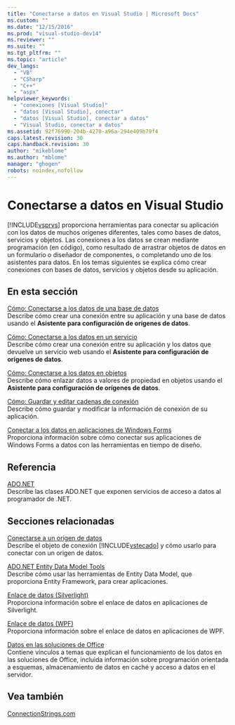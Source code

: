 ```yaml
---
title: "Conectarse a datos en Visual Studio | Microsoft Docs"
ms.custom: ""
ms.date: "12/15/2016"
ms.prod: "visual-studio-dev14"
ms.reviewer: ""
ms.suite: ""
ms.tgt_pltfrm: ""
ms.topic: "article"
dev_langs: 
  - "VB"
  - "CSharp"
  - "C++"
  - "aspx"
helpviewer_keywords: 
  - "conexiones [Visual Studio]"
  - "datos [Visual Studio], conectar"
  - "datos [Visual Studio], conectar a datos"
  - "Visual Studio, conectar a datos"
ms.assetid: 92f76990-204b-4270-a96a-294e409b79f4
caps.latest.revision: 30
caps.handback.revision: 30
author: "mikeblome"
ms.author: "mblome"
manager: "ghogen"
robots: noindex,nofollow
---
```

# Conectarse a datos en Visual Studio
[!INCLUDE[vsprvs](../code-quality/includes/vsprvs_md.md)] proporciona herramientas para conectar su aplicación con los datos de muchos orígenes diferentes, tales como bases de datos, servicios y objetos.  Las conexiones a los datos se crean mediante programación \(en código\), como resultado de arrastrar objetos de datos en un formulario o diseñador de componentes, o completando uno de los asistentes para datos.  En los temas siguientes se explica cómo crear conexiones con bases de datos, servicios y objetos desde su aplicación.  
  
## En esta sección  
 [Cómo: Conectarse a los datos de una base de datos](../data-tools/how-to-connect-to-data-in-a-database.md)  
 Describe cómo crear una conexión entre su aplicación y una base de datos usando el **Asistente para configuración de orígenes de datos**.  
  
 [Cómo: Conectarse a los datos en un servicio](../data-tools/how-to-connect-to-data-in-a-service.md)  
 Describe cómo crear una conexión entre su aplicación y los datos que devuelve un servicio web usando el **Asistente para configuración de orígenes de datos**.  
  
 [Cómo: Conectarse a los datos en objetos](../Topic/How%20to:%20Connect%20to%20Data%20in%20Objects.md)  
 Describe cómo enlazar datos a valores de propiedad en objetos usando el **Asistente para configuración de orígenes de datos**.  
  
 [Cómo: Guardar y editar cadenas de conexión](../Topic/How%20to:%20Save%20and%20Edit%20Connection%20Strings.md)  
 Describe cómo guardar y modificar la información de conexión de su aplicación.  
  
 [Conectar a los datos en aplicaciones de Windows Forms](../data-tools/connecting-to-data-in-windows-forms-applications.md)  
 Proporciona información sobre cómo conectar sus aplicaciones de Windows Forms a datos con las herramientas en tiempo de diseño.  
  
## Referencia  
 [ADO.NET](../Topic/ADO.NET.md)  
 Describe las clases ADO.NET que exponen servicios de acceso a datos al programador de .NET.  
  
## Secciones relacionadas  
 [Conectarse a un origen de datos](../Topic/Connecting%20to%20a%20Data%20Source%20in%20ADO.NET.md)  
 Describe el objeto de conexión [!INCLUDE[vstecado](../data-tools/includes/vstecado_md.md)] y cómo usarlo para conectar con un origen de datos.  
  
 [ADO.NET Entity Data Model  Tools](http://msdn.microsoft.com/es-es/91076853-0881-421b-837a-f582f36be527)  
 Describe cómo usar las herramientas de Entity Data Model, que proporciona Entity Framework, para crear aplicaciones.  
  
 [Enlace de datos \(Silverlight\)](http://go.microsoft.com/fwlink/?LinkId=166342)  
 Proporciona información sobre el enlace de datos en aplicaciones de Silverlight.  
  
 [Enlace de datos \(WPF\)](../Topic/Data%20Binding%20\(WPF\).md)  
 Proporciona información sobre el enlace de datos en aplicaciones de WPF.  
  
 [Datos en las soluciones de Office](/office-dev/office-dev/data-in-office-solutions)  
 Contiene vínculos a temas que explican el funcionamiento de los datos en las soluciones de Office, incluida información sobre programación orientada a esquemas, almacenamiento de datos en caché y acceso a datos en el servidor.  
  
## Vea también  
 [ConnectionStrings.com](http://www.connectionstrings.com)